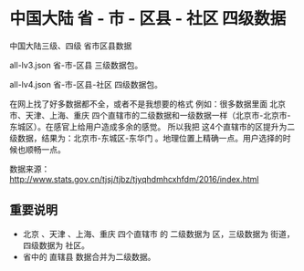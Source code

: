 # 中国大陆 省 - 市 - 区县 - 社区 四级数据
中国大陆三级、四级 省市区县数据

all-lv3.json 省-市-区县 三级数据包。

all-lv4.json 省-市-区县-社区 四级数据包。


在网上找了好多数据都不全，或者不是我想要的格式
例如：很多数据里面 北京市、天津、上海、重庆 四个直辖市的二级数据和一级数据一样（北京市-北京市-东城区）。在感官上给用户造成多余的感觉。
所以我把 这4个直辖市的区提升为二级数据，结果为：北京市-东城区-东华门 。地理位置上精确一点。用户选择的时候也顺畅一点。

数据来源：http://www.stats.gov.cn/tjsj/tjbz/tjyqhdmhcxhfdm/2016/index.html




## 重要说明
+ 北京 、天津 、上海、重庆 四个直辖市 的 二级数据为 区，三级数据为 街道，四级数据为 社区。
+ 省中的 直辖县 数据合并为二级数据。